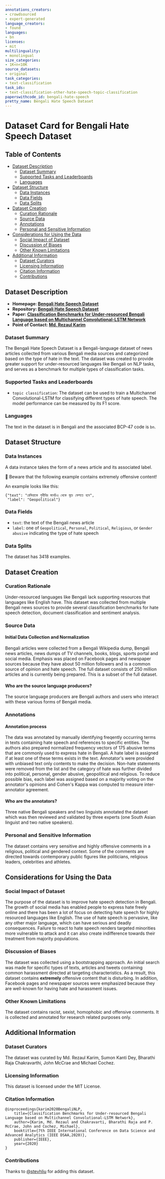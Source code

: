```yaml
---
annotations_creators:
- crowdsourced
- expert-generated
language_creators:
- found
languages:
- bn
licenses:
- mit
multilinguality:
- monolingual
size_categories:
- 1K<n<10K
source_datasets:
- original
task_categories:
- text-classification
task_ids:
- text-classification-other-hate-speech-topic-classification
paperswithcode_id: bengali-hate-speech
pretty_name: Bengali Hate Speech Dataset
---
```


# Dataset Card for Bengali Hate Speech Dataset

## Table of Contents
- [Dataset Description](#dataset-description)
  - [Dataset Summary](#dataset-summary)
  - [Supported Tasks and Leaderboards](#supported-tasks-and-leaderboards)
  - [Languages](#languages)
- [Dataset Structure](#dataset-structure)
  - [Data Instances](#data-instances)
  - [Data Fields](#data-fields)
  - [Data Splits](#data-splits)
- [Dataset Creation](#dataset-creation)
  - [Curation Rationale](#curation-rationale)
  - [Source Data](#source-data)
  - [Annotations](#annotations)
  - [Personal and Sensitive Information](#personal-and-sensitive-information)
- [Considerations for Using the Data](#considerations-for-using-the-data)
  - [Social Impact of Dataset](#social-impact-of-dataset)
  - [Discussion of Biases](#discussion-of-biases)
  - [Other Known Limitations](#other-known-limitations)
- [Additional Information](#additional-information)
  - [Dataset Curators](#dataset-curators)
  - [Licensing Information](#licensing-information)
  - [Citation Information](#citation-information)
  - [Contributions](#contributions)

## Dataset Description

- **Homepage: [Bengali Hate Speech Dataset](https://github.com/rezacsedu/Bengali-Hate-Speech-Dataset)**
- **Repository: [Bengali Hate Speech Dataset](https://github.com/rezacsedu/Bengali-Hate-Speech-Dataset)**
- **Paper: [Classification Benchmarks for Under-resourced Bengali Language based on Multichannel Convolutional-LSTM Network](https://arxiv.org/abs/2004.07807)**
- **Point of Contact: [Md. Rezaul Karim](rezaul.karim.fit@gmail.com)**

### Dataset Summary

The Bengali Hate Speech Dataset is a Bengali-language dataset of news articles collected from various Bengali media sources and categorized based on the type of hate in the text. The dataset was created to provide greater support for under-resourced languages like Bengali on NLP tasks, and serves as a benchmark for multiple types of classification tasks. 

### Supported Tasks and Leaderboards

* `topic classification`: The dataset can be used to train a Multichannel Convolutional-LSTM for classifying different types of hate speech. The model performance can be measured by its F1 score.

### Languages

The text in the dataset is in Bengali and the associated BCP-47 code is `bn`.

## Dataset Structure

### Data Instances

A data instance takes the form of a news article and its associated label. 

🚨 Beware that the following example contains extremely offensive content! 

An example looks like this:

```
{"text": "রেন্ডিয়াকে পৃথীবির মানচিএ থেকে মুচে ফেলতে হবে",
 "label": "Geopolitical"}
```

### Data Fields

* `text`: the text of the Bengali news article
* `label`: one of `Geopolitical`, `Personal`, `Political`, `Religious`, or `Gender abusive` indicating the type of hate speech

### Data Splits

The dataset has 3418 examples. 

## Dataset Creation

### Curation Rationale

Under-resourced languages like Bengali lack supporting resources that languages like English have. This dataset was collected from multiple Bengali news sources to provide several classification benchmarks for hate speech detection, document classification and sentiment analysis. 

### Source Data

#### Initial Data Collection and Normalization

Bengali articles were collected from a Bengali Wikipedia dump, Bengali news articles, news dumps of TV channels, books, blogs, sports portal and social media. Emphasis was placed on Facebook pages and newspaper sources because they have about 50 million followers and is a common source of opinion and hate speech. The full dataset consists of 250 million articles and is currently being prepared. This is a subset of the full dataset.

#### Who are the source language producers?

The source language producers are Bengali authors and users who interact with these various forms of Bengali media.

### Annotations

#### Annotation process

The data was annotated by manually identifying freqently occurring terms in texts containing hate speech and references to specific entities. The authors also prepared normalized frequency vectors of 175 abusive terms that are commonly used to express hate in Bengali. A hate label is assigned if at least one of these terms exists in the text. Annotator's were provided with unbiased text only contents to make the decision. Non-hate statements were removed from the list and the category of hate was further divided into political, personal, gender abusive, geopolitical and religious. To reduce possible bias, each label was assigned based on a majority voting on the annotator's opinions and Cohen's Kappa was computed to measure inter-annotator agreement.

#### Who are the annotators?

Three native Bengali speakers and two linguists annotated the dataset which was then reviewed and validated by three experts (one South Asian linguist and two native speakers). 

### Personal and Sensitive Information

The dataset contains very sensitive and highly offensive comments in a religious, political and gendered context. Some of the comments are directed towards contemporary public figures like politicians, religious leaders, celebrities and athletes.

## Considerations for Using the Data

### Social Impact of Dataset

The purpose of the dataset is to improve hate speech detection in Bengali. The growth of social media has enabled people to express hate freely online and there has been a lot of focus on detecting hate speech for highly resourced languages like English. The use of hate speech is pervasive, like any other major language, which can have serious and deadly consequences. Failure to react to hate speech renders targeted minorities more vulnerable to attack and it can also create indifference towards their treatment from majority populations. 

### Discussion of Biases

The dataset was collected using a bootstrapping approach. An initial search was made for specific types of texts, articles and tweets containing common harassment directed at targeting characteristics. As a result, this dataset contains **extremely** offensive content that is disturbing. In addition, Facebook pages and newspaper sources were emphasized because they are well-known for having hate and harassment issues.

### Other Known Limitations

The dataset contains racist, sexist, homophobic and offensive comments. It is collected and annotated for research related purposes only.

## Additional Information

### Dataset Curators

The dataset was curated by Md. Rezaul Karim, Sumon Kanti Dey, Bharathi Raja Chakravarthi, John McCrae and Michael Cochez.

### Licensing Information

This dataset is licensed under the MIT License.

### Citation Information

```
@inproceedings{karim2020BengaliNLP,
    title={Classification Benchmarks for Under-resourced Bengali Language based on Multichannel Convolutional-LSTM Network},
    author={Karim, Md. Rezaul and Chakravarti, Bharathi Raja and P. McCrae, John and Cochez, Michael},
    booktitle={7th IEEE International Conference on Data Science and Advanced Analytics (IEEE DSAA,2020)},
    publisher={IEEE},
    year={2020}
}
```

### Contributions

Thanks to [@stevhliu](https://github.com/stevhliu) for adding this dataset.
